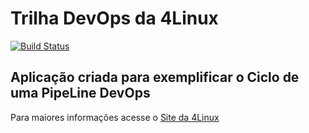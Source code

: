 # Trilha DevOps da 4Linux

<!-- Altere a Flag abaixo com sua URL do Travis -->
[![Build Status](https://travis-ci.org/morenobr/4Linux-DevOpsLab-HelloWorld.svg?branch=master)](https://travis-ci.org/morenobr/4Linux-DevOpsLab-HelloWorld)

## Aplicação criada para exemplificar o Ciclo de uma PipeLine DevOps


Para maiores informações acesse o [Site da 4Linux](https://www.4linux.com.br/cursos/devops)
